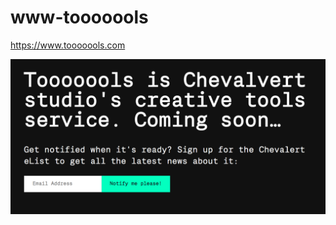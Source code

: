 # www-tooooools
https://www.tooooools.com


![Website preview](https://github.com/chevalvert/www-tooooools/blob/placeholder/preview-site.png)
